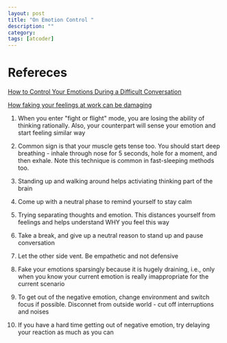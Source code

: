 ```yaml
---
layout: post
title: "On Emotion Control " 
description: ""
category: 
tags: [atcoder]
---
```


# Refereces
[How to Control Your Emotions During a Difficult Conversation](hbr.org/2017/12/how-to-control-your-emotions-during-a-difficult-conversation)

[How faking your feelings at work can be damaging](http://www.bbc.com/capital/story/20180619-why-suppressing-anger-at-work-is-bad)

1. When you enter "fight or flight" mode, you are losing the ability of thinking rationally. Also, your counterpart will sense your emotion and start feeling similar way   

2. Common sign is that your muscle gets tense too. You should start deep breathing - inhale through nose for 5 seconds, hole for a moment, and then exhale. Note this technique is common in fast-sleeping methods too.

3. Standing up and walking around helps activiating thinking part of the brain

4. Come up with a neutral phase to remind yourself to stay calm

5. Trying separating thoughts and emotion. This distances yourself from feelings and helps understand WHY you feel this way

6. Take a break, and give up a neutral reason to stand up and pause conversation

7. Let the other side vent. Be empathetic and not defensive

8. Fake your emotions sparsingly because it is hugely draining, i.e., only when you know your current emotion is really imappropriate for the current scenario

9. To get out of the negative emotion, change environment and switch focus if possible. Disconnet from outside world - cut off interruptions and noises

10. If you have a hard time getting out of negative emotion, try delaying your reaction as much as you can


